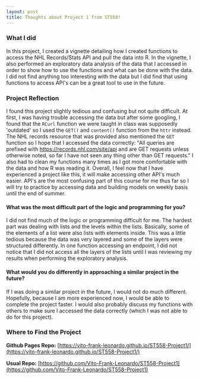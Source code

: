 ```yaml
---
layout: post
title: Thoughts about Project 1 from ST558!
---
```


### What I did

In this project, I created a vignette detailing how I created functions to access the NHL Records/Stats API and pull the data into R. In the vignette, I also performed an exploratory data analysis of the data that I accessed in order to show how to use the functions and what can be done with the data. I did not find anything too interesting with the data but I did find that using functions to access API's can be a great tool to use in the future. 

### Project Reflection

I found this project slightly tedious and confusing but not quite difficult. At first, I was having trouble accessing the data but after some googling, I found that the `RCurl` function we were taught in class was supposedly 'outdated' so I used the `GET()` and `content()` function from the `httr` instead. The NHL records resource that was provided also mentioned the `GET` function so I hope that I accessed the data correctly: "All queries are prefixed with https://records.nhl.com/site/api and are GET requests unless otherwise noted, so far I have not seen any thing other than GET requests." I also had to clean my functions many times as I got more comfortable with the data and how R was reading it. Overall, I feel now that I have experienced a project like this, it will make accessing other API's much easier. API's are the most confusing part of this course for me thus far so I will try to practice by accessing data and building models on weekly basis until the end of summer.  

#### What was the most difficult part of the logic and programming for you?

I did not find much of the logic or programming difficult for me. The hardest part was dealing with lists and the levels within the lists. Basically, some of the elements of a list were also lists with elements inside. This was a little tedious because the data was very layered and some of the layers were structured differently. In one function accessing an endpoint, I did not notice that I did not access all the layers of the lists until I was reviewing my results when performing the exploratory analysis. 

#### What would you do differently in approaching a similar project in the future?

If I was doing a similar project in the future, I would not do much different. Hopefully, because I am more experienced now, I would be able to complete the project faster. I would also probably discuss my functions with others to make sure I accessed the data correctly (which I was not able to do for this project). 

### Where to Find the Project

**Github Pages Repo:** [https://vito-frank-leonardo.github.io/ST558-Project1/](https://vito-frank-leonardo.github.io/ST558-Project1/)

**Usual Repo:** [https://github.com/Vito-Frank-Leonardo/ST558-Project1](https://github.com/Vito-Frank-Leonardo/ST558-Project1)


